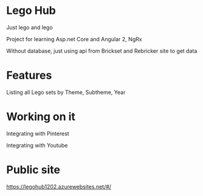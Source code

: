 # Lego Hub
Just lego and lego

Project for learning Asp.net Core and Angular 2, NgRx

Without database, just using api from Brickset and Rebricker site to get data

# Features
Listing all Lego sets by Theme, Subtheme, Year

# Working on it
Integrating with Pinterest

Integrating with Youtube

# Public site
https://legohub1202.azurewebsites.net/#/
